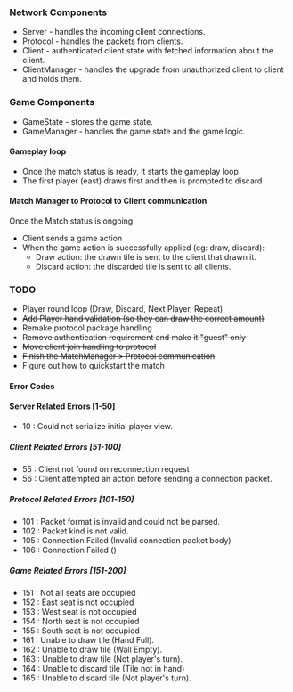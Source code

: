 ### Network Components
- Server - handles the incoming client connections.
- Protocol - handles the packets from clients.
- Client - authenticated client state with fetched information about the client.
- ClientManager - handles the upgrade from unauthorized client to client and holds them.

### Game Components
- GameState - stores the game state.
- GameManager - handles the game state and the game logic.

#### Gameplay loop
- Once the match status is ready, it starts the gameplay loop
- The first player (east) draws first and then is prompted to discard

#### Match Manager to Protocol to Client communication
Once the Match status is ongoing
- Client sends a game action
- When the game action is successfully applied (eg: draw, discard):
  - Draw action: the drawn tile is sent to the client that drawn it.
  - Discard action: the discarded tile is sent to all clients.


### TODO
- Player round loop (Draw, Discard, Next Player, Repeat)
- ~~Add Player hand validation (so they can draw the correct amount)~~ 
- Remake protocol package handling
- ~~Remove authentication requirement and make it "guest" only~~
- ~~Move client join handling to protocol~~
- ~~Finish the MatchManager > Protocol communication~~
- Figure out how to quickstart the match

#### Error Codes

#### Server Related Errors [1-50]
- 10 : Could not serialize initial player view.

##### Client Related Errors [51-100]
- 55 : Client not found on reconnection request
- 56 : Client attempted an action before sending a connection packet.

##### Protocol Related Errors [101-150]
- 101 : Packet format is invalid and could not be parsed.
- 102 : Packet kind is not valid.
- 105 : Connection Failed (Invalid connection packet body)
- 106 : Connection Failed ()

##### Game Related Errors [151-200]
- 151 : Not all seats are occupied
- 152 : East seat is not occupied
- 153 : West seat is not occupied
- 154 : North seat is not occupied
- 155 : South seat is not occupied
- 161 : Unable to draw tile (Hand Full).
- 162 : Unable to draw tile (Wall Empty).
- 163 : Unable to draw tile (Not player's turn).
- 164 : Unable to discard tile (Tile not in hand)
- 165 : Unable to discard tile (Not player's turn).
